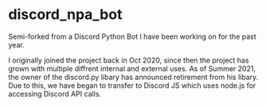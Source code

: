 # discord_npa_bot
Semi-forked from a Discord Python Bot I have been working on for the past year. 

I originally joined the project back in Oct 2020, since then the project has grown with multiple diffrent internal and external uses. As of Summer 2021, the owner of the discord.py libary has announced retirement from his libary. Due to this, we have began to transfer to Discord JS which uses node.js for accessing Discord API calls. 
